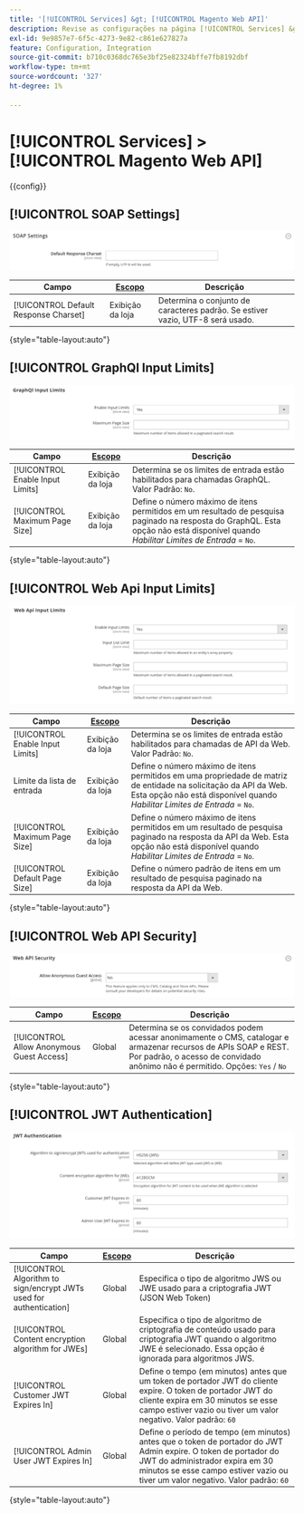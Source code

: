 ```yaml
---
title: '[!UICONTROL Services] &gt; [!UICONTROL Magento Web API]'
description: Revise as configurações na página [!UICONTROL Services] &gt; [!UICONTROL Magento Web API] do Administrador do Commerce.
exl-id: 9e9857e7-6f5c-4273-9e82-c861e627827a
feature: Configuration, Integration
source-git-commit: b710c0368dc765e3bf25e82324bffe7fb8192dbf
workflow-type: tm+mt
source-wordcount: '327'
ht-degree: 1%

---
```


# [!UICONTROL Services] > [!UICONTROL Magento Web API]

{{config}}

<!-- [X-ref](../systems/integrations.md) -->

## [!UICONTROL SOAP Settings]

![Configurações de SOAP](./assets/web-api-soap-settings.png)<!-- zoom -->

| Campo | [Escopo](../../getting-started/websites-stores-views.md#scope-settings) | Descrição |
|--- |--- |--- |
| [!UICONTROL Default Response Charset] | Exibição da loja | Determina o conjunto de caracteres padrão. Se estiver vazio, UTF-8 será usado. |

{style="table-layout:auto"}

## [!UICONTROL GraphQl Input Limits]

![Limites de Entrada GraphQl](./assets/web-api-graphql-input-limits.png)<!-- zoom -->

| Campo | [Escopo](../../getting-started/websites-stores-views.md#scope-settings) | Descrição |
|--- |--- |--- |
| [!UICONTROL Enable Input Limits] | Exibição da loja | Determina se os limites de entrada estão habilitados para chamadas GraphQL. Valor Padrão: `No`. |
| [!UICONTROL Maximum Page Size] | Exibição da loja | Define o número máximo de itens permitidos em um resultado de pesquisa paginado na resposta do GraphQL. Esta opção não está disponível quando _Habilitar Limites de Entrada_ = `No`. |

{style="table-layout:auto"}

## [!UICONTROL Web Api Input Limits]

![Limites De Entrada Da Api Da Web](./assets/web-api-input-limits.png)<!-- zoom -->

| Campo | [Escopo](../../getting-started/websites-stores-views.md#scope-settings) | Descrição |
|--- |--- |--- |
| [!UICONTROL Enable Input Limits] | Exibição da loja | Determina se os limites de entrada estão habilitados para chamadas de API da Web. Valor Padrão: `No`. |
| Limite da lista de entrada | Exibição da loja | Define o número máximo de itens permitidos em uma propriedade de matriz de entidade na solicitação da API da Web. Esta opção não está disponível quando _Habilitar Limites de Entrada_ = `No`. |
| [!UICONTROL Maximum Page Size] | Exibição da loja | Define o número máximo de itens permitidos em um resultado de pesquisa paginado na resposta da API da Web. Esta opção não está disponível quando _Habilitar Limites de Entrada_ = `No`. |
| [!UICONTROL Default Page Size] | Exibição da loja | Define o número padrão de itens em um resultado de pesquisa paginado na resposta da API da Web. |

{style="table-layout:auto"}

## [!UICONTROL Web API Security]

![Segurança da API Web](./assets/web-api-security.png)<!-- zoom -->

| Campo | [Escopo](../../getting-started/websites-stores-views.md#scope-settings) | Descrição |
|--- |--- |--- |
| [!UICONTROL Allow Anonymous Guest Access] | Global | Determina se os convidados podem acessar anonimamente o CMS, catalogar e armazenar recursos de APIs SOAP e REST. Por padrão, o acesso de convidado anônimo não é permitido. Opções: `Yes` / `No` |

{style="table-layout:auto"}

## [!UICONTROL JWT Authentication]

![Autenticação JWT](./assets/web-api-jwt-authentication.png)<!-- zoom -->

| Campo | [Escopo](../../getting-started/websites-stores-views.md#scope-settings) | Descrição |
|--- |--- |--- |
| [!UICONTROL Algorithm to sign/encrypt JWTs used for authentication] | Global | Especifica o tipo de algoritmo JWS ou JWE usado para a criptografia JWT (JSON Web Token) |
| [!UICONTROL Content encryption algorithm for JWEs] | Global | Especifica o tipo de algoritmo de criptografia de conteúdo usado para criptografia JWT quando o algoritmo JWE é selecionado. Essa opção é ignorada para algoritmos JWS. |
| [!UICONTROL Customer JWT Expires In] | Global | Define o tempo (em minutos) antes que um token de portador JWT do cliente expire. O token de portador JWT do cliente expira em 30 minutos se esse campo estiver vazio ou tiver um valor negativo. Valor padrão: `60` |
| [!UICONTROL Admin User JWT Expires In] | Global | Define o período de tempo (em minutos) antes que o token de portador do JWT Admin expire. O token de portador do JWT do administrador expira em 30 minutos se esse campo estiver vazio ou tiver um valor negativo. Valor padrão: `60` |

{style="table-layout:auto"}
